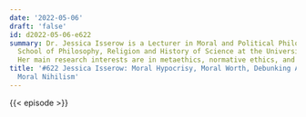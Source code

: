 ```yaml
---
date: '2022-05-06'
draft: 'false'
id: d2022-05-06-e622
summary: Dr. Jessica Isserow is a Lecturer in Moral and Political Philosophy at the
  School of Philosophy, Religion and History of Science at the University of Leeds.
  Her main research interests are in metaethics, normative ethics, and moral psychology.
title: '#622 Jessica Isserow: Moral Hypocrisy, Moral Worth, Debunking Arguments, and
  Moral Nihilism'
---
```

{{< episode >}}
